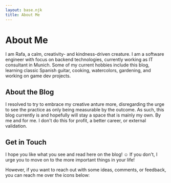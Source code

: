 ```yaml
---
layout: base.njk
title: About Me
---
```


# About Me

I am Rafa, a calm, creativity- and kindness-driven creature.
I am a software engineer with focus on backend technologies, currently working as IT consultant in Munich.
Some of my current hobbies include this blog, learning classic Spanish guitar, cooking, watercolors, gardening, and working on game dev projects.

## About the Blog

I resolved to try to embrace my creative anture more, disregarding the urge to see the practice as only being measurable by the outcome.
As such, this blog currently is and hopefully will stay a space that is mainly my own. By me and for me.
I don't do this for profit, a better career, or external validation.

## Get in Touch

I hope you like what you see and read here on the blog! ☺️
If you don't, I urge you to move on to the more important things in your life!

However, if you want to reach out with some ideas, comments, or feedback, you can reach me over the icons below:

<div class="social-links">
    <a href="https://github.com/RafaelKuebler" class="social-link" target="_blank" rel="noopener noreferrer">
        <i class="fab fa-github"></i>
    </a>
    <a href="https://www.linkedin.com/in/rafael-kuebler-da-silva/" class="social-link" target="_blank" rel="noopener noreferrer">
        <i class="fab fa-linkedin"></i>
    </a>
    <a href="mailto:rafael_kuebler@yahoo.com" class="social-link">
        <i class="fas fa-envelope"></i>
    </a>
</div> 